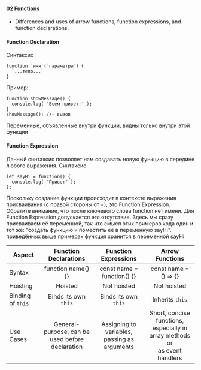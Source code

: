 #### 02 Functions

- Differences and uses of arrow functions, function expressions, and function declarations.

#### Function Declaration

Синтаксис

```
function `имя`(`параметры`) {
  `...тело...`
}
```

Пример:

```
function showMessage() {
  console.log( 'Всем привет!' );
}
showMessage(); //- вызов
```

Переменные, объявленные внутри функции, видны только внутри этой функции

#### Function Expression

Данный синтаксис позволяет нам создавать новую функцию в середине любого выражения.
Синтаксис

```
let sayHi = function() {
  console.log( "Привет" );
};
```

Поскольку создание функции происходит в контексте выражения присваивания (с правой стороны от =), это Function Expression.
Обратите внимание, что после ключевого слова function нет имени. Для Function Expression допускается его отсутствие.
Здесь мы сразу присваиваем её переменной, так что смысл этих примеров кода один и тот же: "создать функцию и поместить её в переменную sayHi".
приведённых выше примерах функция хранится в переменной sayHi

| Aspect            |               Function Declarations                |              Function Expressions               |                                 Arrow Functions                                  |
| ----------------- | :------------------------------------------------: | :---------------------------------------------: | :------------------------------------------------------------------------------: |
| Syntax            |                 function name() {}                 |           const name = function() {}            |                              const name = () => {}                               |
| Hoisting          |                      Hoisted                       |                   Not hoisted                   |                                   Not hoisted                                    |
| Binding of `this` |                Binds its own `this`                |              Binds its own `this`               |                                 Inherits `this`                                  |
| Use Cases         | General-purpose, can be<br>used before declaration | Assigning to variables,<br>passing as arguments | Short, concise functions,<br>especially in array methods or<br>as event handlers |
